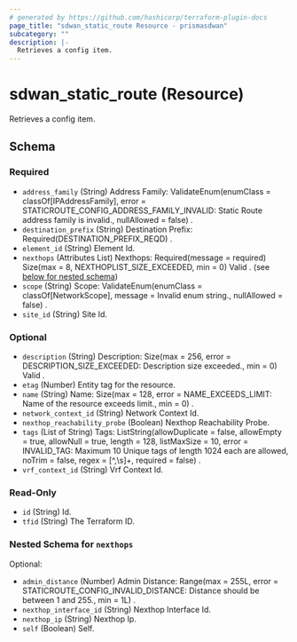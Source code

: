 ```yaml
---
# generated by https://github.com/hashicorp/terraform-plugin-docs
page_title: "sdwan_static_route Resource - prismasdwan"
subcategory: ""
description: |-
  Retrieves a config item.
---
```


# sdwan_static_route (Resource)

Retrieves a config item.



<!-- schema generated by tfplugindocs -->
## Schema

### Required

- `address_family` (String) Address Family: ValidateEnum(enumClass = classOf[IPAddressFamily], error = STATICROUTE_CONFIG_ADDRESS_FAMILY_INVALID: Static Route address family is invalid., nullAllowed = false) .
- `destination_prefix` (String) Destination Prefix: Required(DESTINATION_PREFIX_REQD) .
- `element_id` (String) Element Id.
- `nexthops` (Attributes List) Nexthops: Required(message = required) Size(max = 8, NEXTHOPLIST_SIZE_EXCEEDED, min = 0) Valid . (see [below for nested schema](#nestedatt--nexthops))
- `scope` (String) Scope: ValidateEnum(enumClass = classOf[NetworkScope], message = Invalid enum string., nullAllowed = false) .
- `site_id` (String) Site Id.

### Optional

- `description` (String) Description: Size(max = 256, error = DESCRIPTION_SIZE_EXCEEDED: Description size exceeded., min = 0) Valid .
- `etag` (Number) Entity tag for the resource.
- `name` (String) Name: Size(max = 128, error = NAME_EXCEEDS_LIMIT: Name of the resource exceeds limit., min = 0) .
- `network_context_id` (String) Network Context Id.
- `nexthop_reachability_probe` (Boolean) Nexthop Reachability Probe.
- `tags` (List of String) Tags: ListString(allowDuplicate = false, allowEmpty = true, allowNull = true, length = 128, listMaxSize = 10, error = INVALID_TAG: Maximum 10 Unique tags of length 1024 each are allowed, noTrim = false, regex = [^,\\s]+, required = false) .
- `vrf_context_id` (String) Vrf Context Id.

### Read-Only

- `id` (String) Id.
- `tfid` (String) The Terraform ID.

<a id="nestedatt--nexthops"></a>
### Nested Schema for `nexthops`

Optional:

- `admin_distance` (Number) Admin Distance: Range(max = 255L, error = STATICROUTE_CONFIG_INVALID_DISTANCE: Distance should be between 1 and 255., min = 1L) .
- `nexthop_interface_id` (String) Nexthop Interface Id.
- `nexthop_ip` (String) Nexthop Ip.
- `self` (Boolean) Self.
